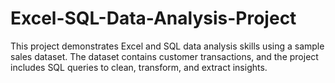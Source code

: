 # Excel-SQL-Data-Analysis-Project
This project demonstrates Excel and SQL data analysis skills using a sample sales dataset. The dataset contains customer transactions, and the project includes SQL queries to clean, transform, and extract insights.
